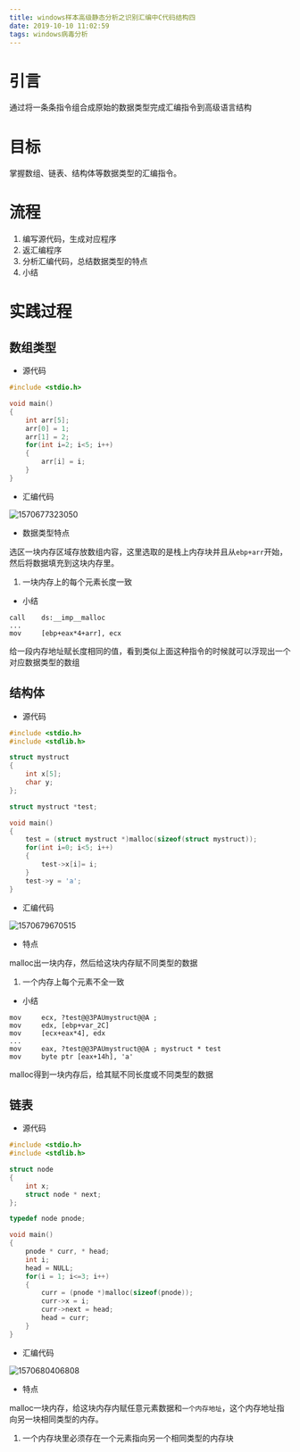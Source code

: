```yaml
---
title: windows样本高级静态分析之识别汇编中C代码结构四
date: 2019-10-10 11:02:59
tags: windows病毒分析
---
```


# 引言

通过将一条条指令组合成原始的数据类型完成汇编指令到高级语言结构

# 目标

掌握数组、链表、结构体等数据类型的汇编指令。

# 流程

1. 编写源代码，生成对应程序
2. 返汇编程序
3. 分析汇编代码，总结数据类型的特点
4. 小结

# 实践过程

## 数组类型

* 源代码

```c
#include <stdio.h>

void main()
{
	int arr[5];
	arr[0] = 1;
	arr[1] = 2;
	for(int i=2; i<5; i++)
	{
		arr[i] = i;
	}
}
```

* 汇编代码

![1570677323050](1570677323050.png)

* 数据类型特点

选区一块内存区域存放数组内容，这里选取的是栈上内存块并且从`ebp+arr`开始，然后将数据填充到这块内存里。

1. 一块内存上的每个元素长度一致

* 小结

```assembly
call    ds:__imp__malloc
...
mov     [ebp+eax*4+arr], ecx
```

给一段内存地址赋长度相同的值，看到类似上面这种指令的时候就可以浮现出一个对应数据类型的数组

## 结构体

* 源代码

```c
#include <stdio.h>
#include <stdlib.h>

struct mystruct
{
	int x[5];
	char y;
};

struct mystruct *test;

void main()
{
	test = (struct mystruct *)malloc(sizeof(struct mystruct));
	for(int i=0; i<5; i++)
	{
		test->x[i]= i;
	}
	test->y = 'a';
}
```

* 汇编代码

![1570679670515](1570679670515.png)

* 特点

malloc出一块内存，然后给这块内存赋不同类型的数据

1. 一个内存上每个元素不全一致

* 小结

```assembly
mov     ecx, ?test@@3PAUmystruct@@A ;
mov     edx, [ebp+var_2C]
mov     [ecx+eax*4], edx
...
mov     eax, ?test@@3PAUmystruct@@A ; mystruct * test
mov     byte ptr [eax+14h], 'a'
```

malloc得到一块内存后，给其赋不同长度或不同类型的数据

## 链表

* 源代码

```c
#include <stdio.h>
#include <stdlib.h>

struct node
{
	int x;
	struct node * next;
};

typedef node pnode;

void main()
{
	pnode * curr, * head;
	int i;
	head = NULL;
	for(i = 1; i<=3; i++)
	{
		curr = (pnode *)malloc(sizeof(pnode));
		curr->x = i;
		curr->next = head;
		head = curr;
	}
}
```

* 汇编代码

![1570680406808](1570680406808.png)

* 特点

malloc一块内存，给这块内存内赋任意元素数据和`一个内存地址`，这个内存地址指向另一块相同类型的内存。

1. 一个内存块里必须存在一个元素指向另一个相同类型的内存块

